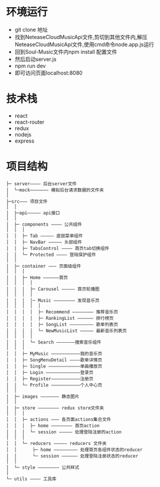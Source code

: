 # 环境运行
- git clone 地址
- 找到NeteaseCloudMusicApi文件,剪切到其他文件内,解压NeteaseCloudMusicApi文件,使用cmd命令node.app.js运行
- 回到Soul-Music文件内npm install 配置文件
- 然后启动server.js
- npm run dev
- 即可访问页面localhost:8080


# 技术栈
- react
- react-router
- redux
- nodejs
- express

# 项目结构
```
├─ server———– 后台server文件
│  └─mock——————– 模拟后台请求数据的文件夹
│
├─src——– 项目文件
│  │
│  ├─api————– api接口
│  │
│  ├─ components ———– 公共组件
│  │  │
│  │  ├─ Tab ————– 底部菜单组件
│  │  ├─ NavBar ————– 头部组件
│  │  ├─ TabsControl ———– 首页tab切换组件
│  │  └─ Protected ———– 登陆保护组件
│  │
│  ├─ container ——– 页面级组件
│  │  │
│  │  ├─ Home —————–首页
│  │  │  │
│  │  │  ├─ Carousel ————– 首页轮播图
│  │  │  │
│  │  │  │─ Music ———————– 发现音乐页
│  │  │  │  │
│  │  │  │  ├─ Recommend ———————– 推荐音乐页
│  │  │  │  ├─ RankingList —————– 排行榜页
│  │  │  │  ├─ SongList ————————– 歌单列表页
│  │  │  │  └─ NewMusicList ————– 最新音乐列表页
│  │  │  │
│  │  │  └─ Search ——————–搜索音乐组件
│  │  │
│  │  ├─ MyMusic ——————————–我的音乐页
│  │  ├─ SongMenuDetail ———–歌单详情页
│  │  ├─ Single ———————————–单曲播放页
│  │  ├─ Login ————————————–登录页
│  │  ├─ Register——————————–注册页
│  │  └─ Profile ——————————–个人中心页
│  │
│  ├─ images ——————– 静态图片
│  │
│  ├─ store ———————– redux store文件夹
│  │  │
│  │  ├─ actions ——– 各页面actions集合文件
│  │  │  ├─ home ———————– 首页action
│  │  │  └─ session ————– 处理登陆注册的action
│  │  │
│  │  └─ reducers ————– reducers 文件夹
│  │      ├─ home ————————– 处理首页各组件状态的reducer
│  │      └─ session —————– 处理登陆注册状态的reducer
│  │
│  └─ style ———————– 公共样式
│
└─ utils ———– 工具库

```

















